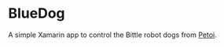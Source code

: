 # BlueDog

A simple Xamarin app to control the Bittle robot dogs from [Petoi](https://docs.petoi.com/).
